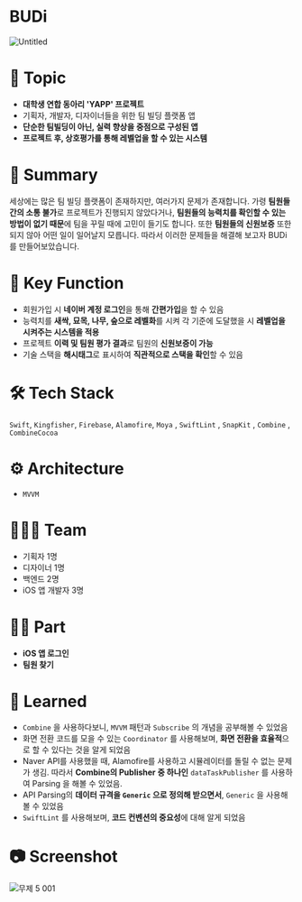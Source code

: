 # BUDi

![Untitled](https://github.com/ITlearning/iOS-Team-2-Client/assets/11778058/a22ee0c8-6475-4a50-afbd-d81a9a001608)

# 📌 Topic

- **대학생 연합 동아리 'YAPP' 프로젝트**
- 기획자, 개발자, 디자이너들을 위한 팀 빌딩 플랫폼 앱
- **단순한 팀빌딩이 아닌, 실력 향상을 중점으로 구성된 앱**
- **프로젝트 후, 상호평가를 통해 레벨업을 할 수 있는 시스템**

# 🤔 Summary

세상에는 많은 팀 빌딩 플랫폼이 존재하지만, 여러가지 문제가 존재합니다. 가령 **팀원들간의 소통 불가**로 프로젝트가 진행되지 않았다거나, **팀원들의 능력치를 확인할 수 있는 방법이 없기 때문**에 팀을 꾸릴 때에 고민이 들기도 합니다. 또한 **팀원들의 신원보증** 또한 되지 않아 어떤 일이 일어날지 모릅니다. 따라서 이러한 문제들을 해결해 보고자 BUDi 를 만들어보았습니다.

# 🌟 Key Function

- 회원가입 시 **네이버 계정 로그인**을 통해 **간편가입**을 할 수 있음
- 능력치를 **새싹, 묘목, 나무, 숲으로 레벨화**를 시켜 각 기준에 도달했을 시 **레벨업을 시켜주는 시스템을 적용**
- 프로젝트 **이력 및 팀원 평가 결과**로 팀원의 **신원보증이 가능**
- 기술 스택을 **해시태그**로 표시하여 **직관적으로 스택을 확인**할 수 있음

# 🛠 Tech Stack
`Swift`, `Kingfisher`, `Firebase`, `Alamofire`, `Moya` , `SwiftLint` , `SnapKit` , `Combine` , `CombineCocoa`

# ⚙️ Architecture

- `MVVM`

# 🧑🏻‍💻 Team

- 기획자 1명
- 디자이너 1명
- 백엔드 2명
- iOS 앱 개발자 3명

# ✋🏻 Part

- **iOS 앱 로그인**
- **팀원 찾기**

# 📝 Learned

- `Combine` 을 사용하다보니, `MVVM` 패턴과 `Subscribe` 의 개념을 공부해볼 수 있었음
- 화면 전환 코드를 모을 수 있는 `Coordinator` 를 사용해보며, **화면 전환을 효율적**으로 할 수 있다는 것을 알게 되었음
- Naver API를 사용했을 때, Alamofire를 사용하고 시뮬레이터를 돌릴 수 없는 문제가 생김. 따라서 **Combine의 Publisher 중 하나인** `dataTaskPublisher` 를 사용하여 Parsing 을 해볼 수 있었음.
- API Parsing의 **데이터 규격을 `Generic` 으로 정의해 받으면서**, `Generic` 을 사용해볼 수 있었음
- `SwiftLint` 를 사용해보며, **코드 컨벤션의 중요성**에 대해 알게 되었음

# 📷 Screenshot
![무제 5 001](https://github.com/ITlearning/iOS-Team-2-Client/assets/11778058/e624d40d-ba8f-4c16-82bc-1d8475522349)


